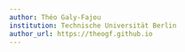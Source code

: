 ```yaml
---
author: Théo Galy-Fajou
institution: Technische Universität Berlin
author_url: https://theogf.github.io
---
```

